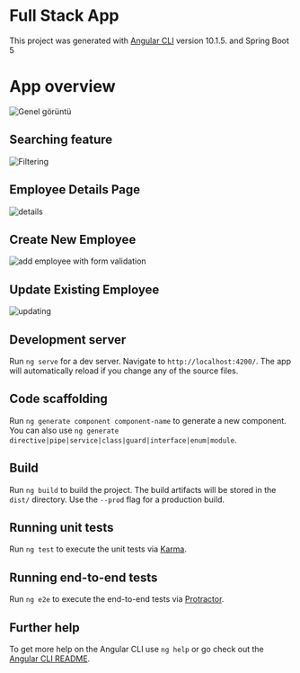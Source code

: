 # Full Stack App

This project was generated with [Angular CLI](https://github.com/angular/angular-cli) version 10.1.5. and Spring Boot 5 

# App overview

![Genel görüntü](https://user-images.githubusercontent.com/65118839/125841935-8609ad0b-959b-4ed3-8a9f-ab8dc88a140d.PNG)

## Searching feature

![Filtering](https://user-images.githubusercontent.com/65118839/125841928-055b6aed-1946-4c8d-9f65-e04626f3c082.PNG)

## Employee Details Page

![details](https://user-images.githubusercontent.com/65118839/125841931-644883c4-6126-4bb8-ad83-eb8f0214371f.PNG)

## Create New Employee 

![add employee with form validation](https://user-images.githubusercontent.com/65118839/125841933-3bb015bb-9fcc-431e-b47e-602764e43abf.PNG)

## Update Existing Employee 

![updating](https://user-images.githubusercontent.com/65118839/125841934-a0209a94-4102-4e62-87bd-31cc8ae54533.PNG)


## Development server

Run `ng serve` for a dev server. Navigate to `http://localhost:4200/`. The app will automatically reload if you change any of the source files.

## Code scaffolding

Run `ng generate component component-name` to generate a new component. You can also use `ng generate directive|pipe|service|class|guard|interface|enum|module`.

## Build

Run `ng build` to build the project. The build artifacts will be stored in the `dist/` directory. Use the `--prod` flag for a production build.

## Running unit tests

Run `ng test` to execute the unit tests via [Karma](https://karma-runner.github.io).

## Running end-to-end tests

Run `ng e2e` to execute the end-to-end tests via [Protractor](http://www.protractortest.org/).

## Further help

To get more help on the Angular CLI use `ng help` or go check out the [Angular CLI README](https://github.com/angular/angular-cli/blob/master/README.md).
